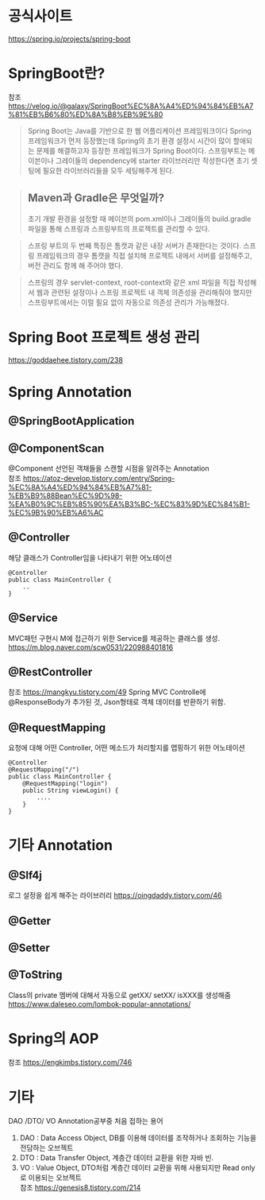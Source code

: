 # 공식사이트
https://spring.io/projects/spring-boot

# SpringBoot란?
참조 https://velog.io/@galaxy/SpringBoot%EC%8A%A4%ED%94%84%EB%A7%81%EB%B6%80%ED%8A%B8%EB%9E%80  
>Spring Boot는 Java를 기반으로 한 웹 어플리케이션 프레임워크이다
Spring 프레임워크가 먼저 등장했는데 Spring의 초기 환경 설정시 시간이 많이 할애되는 문제를 해결하고자 등장한 프레임워크가 Spring Boot이다.
스프링부트는 메이븐이나 그레이들의 dependency에 starter 라이브러리만 작성한다면 초기 셋팅에 필요한 라이브러리들을 모두 세팅해주게 된다. 

> ## Maven과 Gradle은 무엇일까?
>초기 개발 환경을 설정할 때 메이븐의 pom.xml이나 그레이들의 build.gradle 파일을 통해 스프링과 스프링부트의 프로젝트를 관리할 수 있다.


>스프링 부트의 두 번째 특징은 톰캣과 같은 내장 서버가 존재한다는 것이다. 스프링 프레임워크의 경우 톰캣을 직접 설치해 프로젝트 내에서 서버를 설정해주고, 버전 관리도 함께 해 주어야 했다. 

>스프링의 경우 servlet-context, root-context와 같은 xml 파일을 직접 작성해서 웹과 관련된 설정이나 스프링 프로젝트 내 객체 의존성을 관리해줘야 했지만 스프링부트에서는 이럴 필요 없이 자동으로 의존성 관리가 가능해졌다.

# Spring Boot 프로젝트 생성 관리

https://goddaehee.tistory.com/238

# Spring Annotation

## @SpringBootApplication

## @ComponentScan
@Component 선언된 객채들을 스캔할 시점을 알려주는 Annotation  
참조 https://atoz-develop.tistory.com/entry/Spring-%EC%8A%A4%ED%94%84%EB%A7%81-%EB%B9%88Bean%EC%9D%98-%EA%B0%9C%EB%85%90%EA%B3%BC-%EC%83%9D%EC%84%B1-%EC%9B%90%EB%A6%AC

## @Controller
해당 클래스가 Controller임을 나타내기 위한 어노테이션

```
@Controller  
public class MainController {  
    ..  
}
```

## @Service
MVC패턴 구현시 M에 접근하기 위한 Service를 제공하는 클래스를 생성.
https://m.blog.naver.com/scw0531/220988401816

## @RestController
참조 https://mangkyu.tistory.com/49
Spring MVC Controlle에 @ResponseBody가 추가된 것, Json형태로 객체 데이터를 반환하기 위함.

## @RequestMapping
요청에 대해 어떤 Controller, 어떤 메소드가 처리할지를 맵핑하기 위한 어노테이션

```
@Controller  
@RequestMapping("/")  
public class MainController {  
    @RequestMapping("login")
	public String viewLogin() { 
        ....
	}
}
```

# 기타 Annotation

## @Slf4j

로그 설정을 쉽게 해주는 라이브러리 
https://oingdaddy.tistory.com/46

## @Getter
## @Setter
## @ToString

Class의 private 멤버에 대해서 자동으로 getXX/ setXX/ isXXX를 생성해줌
https://www.daleseo.com/lombok-popular-annotations/

# Spring의 AOP
참조 https://engkimbs.tistory.com/746

# 기타
DAO /DTO/ VO
Annotation공부중 처음 접하는 용어   
1. DAO : Data Access Object, DB를 이용해 데이터를 조작하거나 조회하는 기능을 전담하는 오브젝트  
2. DTO : Data Transfer Object, 계층간 데이터 교환을 위한 자바 빈.  
3. VO : Value Object, DTO처럼 계층간 데이터 교환을 위해 사용되지만 Read only로 이용되는 오브젝트   
참조 https://genesis8.tistory.com/214  
